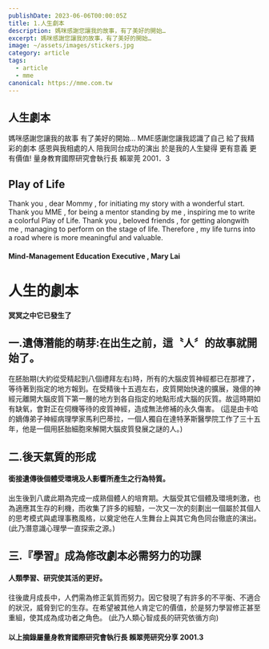 ```yaml
---
publishDate: 2023-06-06T00:00:05Z
title: 1.人生劇本
description: 媽咪感謝您讓我的故事，有了美好的開始…
excerpt: 媽咪感謝您讓我的故事，有了美好的開始…
image: ~/assets/images/stickers.jpg
category: article
tags:
  - article
  - mme
canonical: https://mme.com.tw
---
```


## 人生劇本
媽咪感謝您讓我的故事
有了美好的開始…
MME感謝您讓我認識了自己
給了我精彩的劇本
感恩與我相處的人
陪我同台成功的演出
於是我的人生變得
更有意義 更有價值!
量身教育國際研究會執行長  賴翠莞 2001．3

## Play of Life

Thank you , dear Mommy , for initiating my story
with a wonderful start.
Thank you MME , for being a mentor standing by me ,
inspiring me to write a colorful Play of Life.
Thank you , beloved friends , for getting alongwith me ,
managing to perform on the stage of life.
Therefore , my life turns into a road where is
more meaningful and valuable.


#### Mind-Management Education Executive , Mary Lai

# 人生的劇本
#### 冥冥之中它已發生了

## 一.遺傳潛能的萌芽:在出生之前，這〝人〞的故事就開始了。

在胚胎期(大約從受精起到八個禮拜左右)時，所有的大腦皮質神經都已在那裡了，等待著到指定的地方報到。在受精後十五週左右，皮質開始快速的擴展，幾億的神經元離開大腦皮質下第一層的地方到各自指定的地點形成大腦的灰質。故這時期如有缺氧，會對正在伺機等待的皮質神經，造成無法修補的永久傷害。
(這是由卡哈的嫡傳弟子神經病理學家馬利巴蒂拉，一個人獨自在達特茅斯醫學院工作了三十五年，他是一個用胚胎細胞來解開大腦皮質發展之謎的人。)

## 二.後天氣質的形成
#### 銜接遺傳後個體受環境及人影響所產生之行為特質。

出生後到八歲此期為完成一成熟個體人的培育期。大腦受其它個體及環境刺激，也為適應其生存的利機，而收集了許多的經驗，一次又一次的刻劃出一個屬於其個人的思考模式與處理事務風格，以奠定他在人生舞台上與其它角色同台徹底的演出。
(此乃潛意識心理學一直探索之源。)


## 三.『學習』成為修改劇本必需努力的功課
#### 人類學習、研究使其活的更好。

往後歲月成長中，人們需為修正氣質而努力。因它發現了有許多的不平衡、不適合的狀況，威脅到它的生存。在希望被其他人肯定它的價值，於是努力學習修正甚至重組，使其成為成功者之角色。
(此乃人類心智成長的研究依循方向)

#### 以上摘錄屬量身教育國際研究會執行長 賴翠莞研究分享 2001.3
